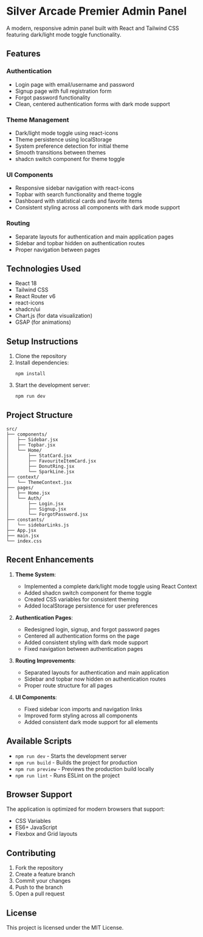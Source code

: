# Silver Arcade Premier Admin Panel

A modern, responsive admin panel built with React and Tailwind CSS featuring dark/light mode toggle functionality.

## Features

### Authentication
- Login page with email/username and password
- Signup page with full registration form
- Forgot password functionality
- Clean, centered authentication forms with dark mode support

### Theme Management
- Dark/light mode toggle using react-icons
- Theme persistence using localStorage
- System preference detection for initial theme
- Smooth transitions between themes
- shadcn switch component for theme toggle

### UI Components
- Responsive sidebar navigation with react-icons
- Topbar with search functionality and theme toggle
- Dashboard with statistical cards and favorite items
- Consistent styling across all components with dark mode support

### Routing
- Separate layouts for authentication and main application pages
- Sidebar and topbar hidden on authentication routes
- Proper navigation between pages

## Technologies Used

- React 18
- Tailwind CSS
- React Router v6
- react-icons
- shadcn/ui
- Chart.js (for data visualization)
- GSAP (for animations)

## Setup Instructions

1. Clone the repository
2. Install dependencies:
   ```
   npm install
   ```
3. Start the development server:
   ```
   npm run dev
   ```

## Project Structure

```
src/
├── components/
│   ├── Sidebar.jsx
│   ├── Topbar.jsx
│   └── Home/
│       ├── StatCard.jsx
│       ├── FavouriteItemCard.jsx
│       ├── DonutRing.jsx
│       └── SparkLine.jsx
├── context/
│   └── ThemeContext.jsx
├── pages/
│   ├── Home.jsx
│   └── Auth/
│       ├── Login.jsx
│       ├── Signup.jsx
│       └── ForgotPassword.jsx
├── constants/
│   └── sidebarLinks.js
├── App.jsx
├── main.jsx
└── index.css
```

## Recent Enhancements

1. **Theme System**:
   - Implemented a complete dark/light mode toggle using React Context
   - Added shadcn switch component for theme toggle
   - Created CSS variables for consistent theming
   - Added localStorage persistence for user preferences

2. **Authentication Pages**:
   - Redesigned login, signup, and forgot password pages
   - Centered all authentication forms on the page
   - Added consistent styling with dark mode support
   - Fixed navigation between authentication pages

3. **Routing Improvements**:
   - Separated layouts for authentication and main application
   - Sidebar and topbar now hidden on authentication routes
   - Proper route structure for all pages

4. **UI Components**:
   - Fixed sidebar icon imports and navigation links
   - Improved form styling across all components
   - Added consistent dark mode support for all elements

## Available Scripts

- `npm run dev` - Starts the development server
- `npm run build` - Builds the project for production
- `npm run preview` - Previews the production build locally
- `npm run lint` - Runs ESLint on the project

## Browser Support

The application is optimized for modern browsers that support:
- CSS Variables
- ES6+ JavaScript
- Flexbox and Grid layouts

## Contributing

1. Fork the repository
2. Create a feature branch
3. Commit your changes
4. Push to the branch
5. Open a pull request

## License

This project is licensed under the MIT License.
